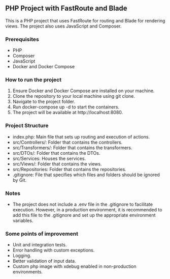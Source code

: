 ## PHP Project with FastRoute and Blade
This is a PHP project that uses FastRoute for routing and Blade for rendering views. The project also uses JavaScript and Composer.

### Prerequisites
* PHP
* Composer
* JavaScript
* Docker and Docker Compose

### How to run the project
1. Ensure Docker and Docker Compose are installed on your machine.  
2. Clone the repository to your local machine using git clone.  
3. Navigate to the project folder.  
4. Run docker-compose up -d to start the containers.  
5. The project will be available at http://localhost:8080.  

### Project Structure
* index.php: Main file that sets up routing and execution of actions.
* src/Controllers/: Folder that contains the controllers.
* src/Transformers/: Folder that contains the transformers.
* src/DTOs/: Folder that contains the DTOs.
* src/Services: Houses the services.
* src/Views/: Folder that contains the views.
* src/Repositories: Folder that contains the repositories.
* .gitignore: File that specifies which files and folders should be ignored by Git.

### Notes
* The project does not include a .env file in the .gitignore to facilitate execution. However, in a production environment, it is recommended to add this file to the .gitignore and set up the appropriate environment variables.

### Some points of improvement
* Unit and integration tests.
* Error handling with custom exceptions.
* Logging.
* Better validation of input data.
* Custom php image with xdebug enabled in non-production environments.